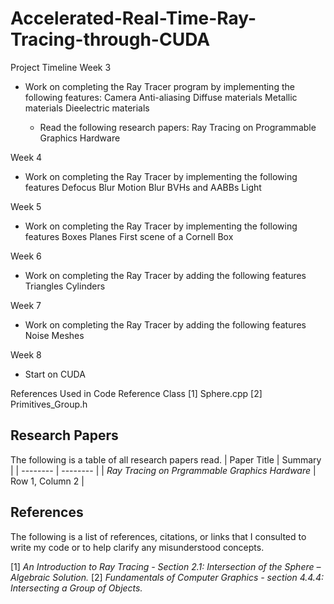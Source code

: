 # Accelerated-Real-Time-Ray-Tracing-through-CUDA

Project Timeline
Week 3
  - Work on completing the Ray Tracer program by implementing the following features:
    Camera
    Anti-aliasing
    Diffuse materials
    Metallic materials
    Dieelectric materials

    - Read the following research papers:
      Ray Tracing on Programmable Graphics Hardware

Week 4
  - Work on completing the Ray Tracer by implementing the following features
    Defocus Blur
    Motion Blur
    BVHs and AABBs
    Light

Week 5
 - Work on completing the Ray Tracer by implementing the following features
   Boxes
   Planes
   First scene of a Cornell Box

Week 6
  - Work on completing the Ray Tracer by adding the following features
    Triangles
    Cylinders

Week 7 
  - Work on completing the Ray Tracer by adding the following features
    Noise
    Meshes

Week 8 
  - Start on CUDA

References Used in Code
Reference       Class
[1]            Sphere.cpp
[2]            Primitives_Group.h

## Research Papers
The following is a table of all research papers read.
| Paper Title | Summary | 
| -------- | -------- | 
| *Ray Tracing on Prgrammable Graphics Hardware* | Row 1, Column 2 |



## References

The following is a list of references, citations, or links that I consulted to write my code or to help clarify any misunderstood concepts.

 [1] *An Introduction to Ray Tracing - Section 2.1: Intersection of the Sphere – Algebraic Solution.*
 [2] *Fundamentals of Computer Graphics - section 4.4.4: Intersecting a Group of Objects.*




